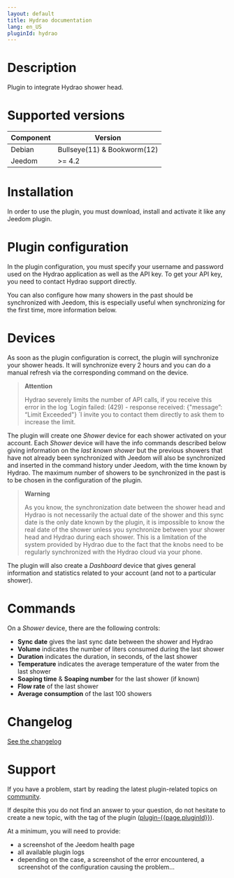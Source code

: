 ```yaml
---
layout: default
title: Hydrao documentation
lang: en_US
pluginId: hydrao
---
```


# Description

Plugin to integrate Hydrao shower head.

# Supported versions

| Component | Version                     |
|-----------|-----------------------------|
| Debian    | Bullseye(11) & Bookworm(12) |
| Jeedom    | >= 4.2                      |

# Installation

In order to use the plugin, you must download, install and activate it like any Jeedom plugin.

# Plugin configuration

In the plugin configuration, you must specify your username and password used on the Hydrao application as well as the API key. To get your API key, you need to contact Hydrao support directly.

You can also configure how many showers in the past should be synchronized with Jeedom, this is especially useful when synchronizing for the first time, more information below.

# Devices

As soon as the plugin configuration is correct, the plugin will synchronize your shower heads.
It will synchronize every 2 hours and you can do a manual refresh via the corresponding command on the device.

> **Attention**
>
> Hydrao severely limits the number of API calls, if you receive this error in the log ́ ́Login failed: (429) - response received: {"message”: “Limit Exceeded"} ́  I invite you to contact them directly to ask them to increase the limit.

The plugin will create one *Shower* device for each shower activated on your account. Each *Shower* device will have the info commands described below giving information on the *last known shower* but the previous showers that have not already been synchronized with Jeedom will also be synchronized and inserted in the command history under Jeedom, with the time known by Hydrao. The maximum number of showers to be synchronized in the past is to be chosen in the configuration of the plugin.

> **Warning**
>
> As you know, the synchronization date between the shower head and Hydrao is not necessarily the actual date of the shower and this sync date is the only date known by the plugin, it is impossible to know the real date of the shower unless you synchronize between your shower head and Hydrao during each shower. This is a limitation of the system provided by Hydrao due to the fact that the knobs need to be regularly synchronized with the Hydrao cloud via your phone.

The plugin will also create a *Dashboard* device that gives general information and statistics related to your account (and not to a particular shower).

# Commands

On a *Shower* device, there are the following controls:

- **Sync date** gives the last sync date between the shower and Hydrao
- **Volume** indicates the number of liters consumed during the last shower
- **Duration** indicates the duration, in seconds, of the last shower
- **Temperature** indicates the average temperature of the water from the last shower
- **Soaping time** & **Soaping number** for the last shower (if known)
- **Flow rate** of the last shower
- **Average consumption** of the last 100 showers

# Changelog

[See the changelog](./changelog)

# Support

If you have a problem, start by reading the latest plugin-related topics on [community]({{site.forum}}/tag/plugin-{{page.pluginId}}).

If despite this you do not find an answer to your question, do not hesitate to create a new topic, with the tag of the plugin ([plugin-{{page.pluginId}}]({{site.forum}}/tag/plugin-{{page.pluginId}})).

At a minimum, you will need to provide:

- a screenshot of the Jeedom health page
- all available plugin logs
- depending on the case, a screenshot of the error encountered, a screenshot of the configuration causing the problem...
